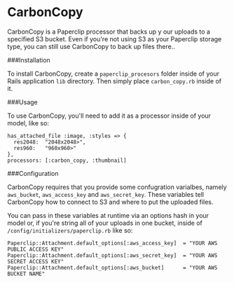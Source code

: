CarbonCopy
====

CarbonCopy is a Paperclip processor that backs up y our uploads to a specified S3 bucket. Even if you're not using S3 as your Paperclip storage type, you can still use CarbonCopy to back up files there..

###Installation

To install CarbonCopy, create a `paperclip_procesors` folder inside of your Rails application `lib` directory. Then simply place `carbon_copy.rb` inside of it.


###Usage

To use CarbonCopy, you'll need to add it as a processor inside of your model, like so:

    has_attached_file :image, :styles => {
      res2048:  "2048x2048>",
      res960:   "960x960>"
    },
    processors: [:carbon_copy, :thumbnail]


###Configuration

CarbonCopy requires that you provide some confugration varialbes, namely `aws_bucket`, `aws_access_key` and `aws_secret_key`. These variables tell CarbonCopy how to connect to S3 and where to put the uploaded files.

You can pass in these variables at runtime via an options hash in your model or, if you're string all of your uploads in one bucket, inside of `/config/initializers/paperclip.rb` like so:

    Paperclip::Attachment.default_options[:aws_access_key]  = "YOUR AWS PUBLIC ACCESS KEY"
    Paperclip::Attachment.default_options[:aws_secret_key]  = "YOUR AWS SECRET ACCESS KEY"
    Paperclip::Attachment.default_options[:aws_bucket]      = "YOUR AWS BUCKET NAME"

